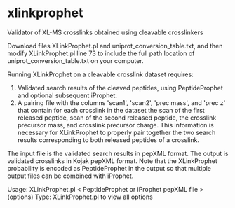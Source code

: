 # xlinkprophet
Validator of XL-MS crosslinks obtained using cleavable crosslinkers

Download files XLinkProphet.pl and uniprot_conversion_table.txt, and then modify XLinkProphet.pl line 73 to include the 
full path location of uniprot_conversion_table.txt on your computer.  

Running XLinkProphet on a cleavable crosslink dataset requires:
1. Validated search results of the cleaved peptides, using PeptideProphet and optional subsequent iProphet.
2. A pairing file with the columns 'scan1', 'scan2', 'prec mass', and 'prec z' that contain for each crosslink in the dataset
the scan of the first released peptide, scan of the second released peptide, the crosslink precursor mass, and crosslink 
precursor charge.  This information is necessary for XLinkProphet to properly pair together the two search results corresponding
to both released peptides of a crosslink.

The input file is the validated search results in pepXML format.  The output is validated crosslinks in Kojak pepXML format.
Note that the XLinkProphet probability is encoded as PeptideProphet in the output so that multiple output files can be
combined with iProphet.

Usage:   XLinkProphet.pl < PeptideProphet or iProphet pepXML file > (options)
Type:    XLinkProphet.pl to view all options
